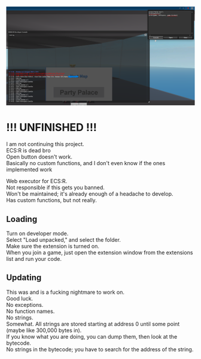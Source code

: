 ![Proof-of-concept working exploit](https://github.com/Vector4-new/ecsr-web-executor/blob/5de6c24d4870b63e8a6219cb85db1ef1511d9bfe/poc.png?raw=true)

# **!!! UNFINISHED !!!**
I am not continuing this project.  
ECS:R is dead bro  
Open button doesn't work.  
Basically no custom functions, and I don't even know if the ones implemented work  

Web executor for ECS:R.  
Not responsible if this gets you banned.  
Won't be maintained; it's already enough of a headache to develop.  
Has custom functions, but not really.  

## Loading
Turn on developer mode.  
Select "Load unpacked," and select the folder.  
Make sure the extension is turned on.  
When you join a game, just open the extension window from the extensions list and run your code.  

## Updating
This was and is a fucking nightmare to work on.  
Good luck.  
No exceptions.  
No function names.  
No strings.  
Somewhat. All strings are stored starting at address 0 until some point (maybe like 300,000 bytes in).  
If you know what you are doing, you can dump them, then look at the bytecode.  
No strings in the bytecode; you have to search for the address of the string.  
